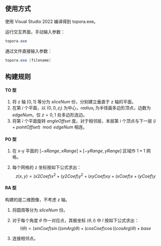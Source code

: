 ## 使用方式

使用 Visual Studio 2022 编译得到 topora.exe。

运行交互界面，手动输入参数：

```powershell
topora.exe
```

通过文件直接输入参数：

```powershell
topora.exe [filename]
```

## 构建规则

#### TO 型

1. 将 z 轴 $[0, 1]$ 等分为 $sliceNum$ 份，分别建立垂直于 z 轴的平面。
2. 在第 $i$ 个平面，以 $(0, 0, z_i)$ 为中心，$radius_i$ 为半径画多边形顶点，边数为 $edgeNum$。仅 $z =0, 1$ 处多边形连边。
3. 将第 $i$ 个平面旋转 $angleOffset$ 度。对于相邻层，本层第 $i$ 个顶点与下一层 $(i + pointOffset)\mod edgeNum$ 相连。

#### PO 型

1. 在 x-y 平面的 $[-xRange, xRange]\times[-yRange, yRange]$ 区域作 $1\times 1$ 网格。

2. 每个网格的 z 坐标按如下公式求出：
   $$
   z(x, y) = (x2Coef)x^2 + (y2Coef)y^2 + (xyCoef)xy + (xCoef)x + (yCoef)y
   $$

#### RA 型

构建的是二维图像，不考虑 z 轴。

1. 将圆周等分为 $sliceNum$ 份。

2. 对于每个角度 $\theta$ 作一对应点，其极坐标 $(\theta, l)$ 中 $l$ 按如下公式求出：
   $$
   l(\theta) = (sinCoef)\sin((sinArg)\theta) + (cosCoef)\cos((cosArg)\theta) + base
   $$
   
3. 连接相邻点。

